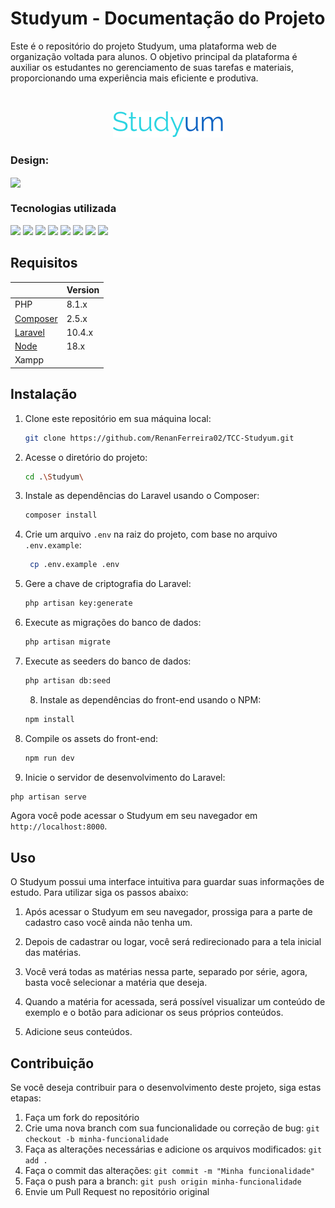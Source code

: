 # Studyum - Documentação do Projeto

Este é o repositório do projeto Studyum, uma plataforma web de organização voltada para alunos. O objetivo principal da plataforma é auxiliar os estudantes no gerenciamento de suas tarefas e materiais, proporcionando uma experiência mais eficiente e produtiva.

&nbsp;
&nbsp;

<div align="center">
  <img src="Studyum/public/images/templates/Logo.svg" alt="Logo Studyum" width="35%">
</div>

### Design:

[<img src='https://img.shields.io/badge/figma-0D1117.svg?style=for-the-badge&logo=figma&logoColor=white' align="center">](https://www.figma.com/file/kh2DDYWou2Hcww2MjoFPR1/Design-TCC?type=design&node-id=608%3A8221&t=nBfzDQKygFu8H5we-1)

### Tecnologias utilizada

<div>
    <img src="https://img.shields.io/badge/html5-%23E34F26.svg?style=for-the-badge&logo=html5&logoColor=e34f26&color=0d1117"/>
     <img src="https://img.shields.io/badge/css3-%231572B6.svg?style=for-the-badge&logo=css3&logoColor=1572b6&color=0d1117"/>
    <img src="https://img.shields.io/badge/javascript-%23323330.svg?style=for-the-badge&logo=javascript&logoColor=f7df1e&color=0d1117"/>
    <img src="https://img.shields.io/badge/php-%23777BB4.svg?style=for-the-badge&logo=php&logoColor=777bb4&color=0d1117"/>
    <img src="https://img.shields.io/badge/laravel-0D1117.svg?style=for-the-badge&logo=laravel&logoColor=23FF2D20&labelColor=0D1117"/>
    <img src="https://img.shields.io/badge/mysql-0D1117.svg?style=for-the-badge&logo=mysql&logoColor=white&labelColor=0D1117"/>
    <img src="https://img.shields.io/badge/tailwindcss-%2338B2AC.svg?style=for-the-badge&logo=tailwind-css&logoColor=38bcf6&color=0D1117"/>   
    <img src='https://img.shields.io/badge/SweetAlert2-0D1117?style=for-the-badge&logo=&logoColor=white&labelColor=0D1117&color=0D1117'/>
</div>

## Requisitos

|                                                        | Version |
| ------------------------------------------------------ | ------- |
| PHP                                                    | 8.1.x   |
| [Composer](https://getcomposer.org/download/)          | 2.5.x   |
| [Laravel](https://laravel.com/docs/10.x/configuration) | 10.4.x  |
| [Node](https://nodejs.org/en)                          | 18.x    |
| Xampp                                                  |         |

## Instalação

1. Clone este repositório em sua máquina local:

   ```bash
   git clone https://github.com/RenanFerreira02/TCC-Studyum.git
   ```

2. Acesse o diretório do projeto:

   ```bash
   cd .\Studyum\
   ```

3. Instale as dependências do Laravel usando o Composer:

   ```bash
   composer install
   ```

4. Crie um arquivo `.env` na raiz do projeto, com base no arquivo `.env.example`:

   ```bash
    cp .env.example .env
   ```

5. Gere a chave de criptografia do Laravel:

   ```bash
   php artisan key:generate
   ```

6. Execute as migrações do banco de dados:

   ```bash
   php artisan migrate
   ```

7. Execute as seeders do banco de dados:

   ```bash
   php artisan db:seed
   ```
   8. Instale as dependências do front-end usando o NPM:

   ```bash
   npm install
   ```

9. Compile os assets do front-end:

   ```bash
   npm run dev
   ```

10. Inicie o servidor de desenvolvimento do Laravel:

```bash
php artisan serve
```

Agora você pode acessar o Studyum em seu navegador em `http://localhost:8000`.

## Uso

O Studyum possui uma interface intuitiva para guardar suas informações de estudo. Para utilizar siga os passos abaixo:

1. Após acessar o Studyum em seu navegador, prossiga para a parte de cadastro caso você ainda não tenha um.

2. Depois de cadastrar ou logar, você será redirecionado para a tela inicial das matérias.

3. Você verá todas as matérias nessa parte, separado por série, agora, basta você selecionar a matéria que deseja.

4. Quando a matéria for acessada, será possível visualizar um conteúdo de exemplo e o botão para adicionar os seus próprios conteúdos.

5. Adicione seus conteúdos.

## Contribuição

Se você deseja contribuir para o desenvolvimento deste projeto, siga estas etapas:

1. Faça um fork do repositório
2. Crie uma nova branch com sua funcionalidade ou correção de bug: `git checkout -b minha-funcionalidade`
3. Faça as alterações necessárias e adicione os arquivos modificados: `git add .`
4. Faça o commit das alterações: `git commit -m "Minha funcionalidade"`
5. Faça o push para a branch: `git push origin minha-funcionalidade`
6. Envie um Pull Request no repositório original